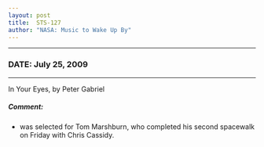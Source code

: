 ```yaml
---
layout: post
title:  STS-127
author: "NASA: Music to Wake Up By"
---
```


----
### DATE: July 25, 2009
----
In Your Eyes, by Peter Gabriel

##### Comment:
* was selected for Tom Marshburn, who completed his second spacewalk on Friday with Chris Cassidy.
